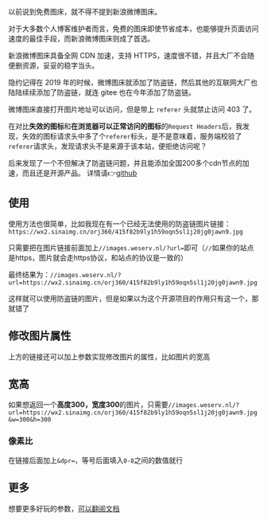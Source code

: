 以前说到免费图床，就不得不提到新浪微博图床。

对于大多数个人博客维护者而言，免费的图床即使节省成本，也能够提升页面访问速度的最佳手段，而新浪微博图床则成了首选。

新浪微博图床具备全网 CDN 加速，支持 HTTPS，速度很不错，并且大厂不会随便删资源，妥妥的稳字当头。



隐约记得在 2019 年的时候，微博图床就添加了防盗链，然后其他的互联网大厂也陆陆续续添加了防盗链，就连 gitee 也在今年添加了防盗链。



微博图床直接打开图片地址可以访问，但是带上 `referer` 头就禁止访问 403 了。



在对比**失效的图标**和**在浏览器可以正常访问的图标**的`Request Headers`后，我发现，失效的图标请求头中多了个`referer`标头，是不是意味着，服务端校验了`referer`请求头，发现请求头不是来源于该本站，便拒绝访问呢？



后来发现了一个不但解决了防盗链问题，并且能添加全国200多个cdn节点的加速，而且还是开源产品。 详情请👉[github](https://github.com/weserv/images)



## 使用

使用方法也很简单，比如我现在有一个已经无法使用的防盗链图片链接：`https://wx2.sinaimg.cn/orj360/415f82b9ly1h59oqn5sl1j20jg0jawn9.jpg`



只需要把在图片链接前面加上`//images.weserv.nl/?url=`即可（`//`如果你的站点是https，图片就会走https协议，和站点的协议是一致的）



最终结果为：`//images.weserv.nl/?url=https://wx2.sinaimg.cn/orj360/415f82b9ly1h59oqn5sl1j20jg0jawn9.jpg`



这样就可以使用防盗链的图片，但是如果以为这个开源项目的作用只有这一个，那就错了



## 修改图片属性

上方的链接还可以加上参数实现修改图片的属性，比如图片的宽高



## 宽高



如果想返回一个**高度300，宽度300**的图片，只需要`//images.weserv.nl/?url=https://wx2.sinaimg.cn/orj360/415f82b9ly1h59oqn5sl1j20jg0jawn9.jpg&w=300&h=300`



### 像素比

在链接后面加上`&dpr=`，等号后面填入`0-8`之间的数值就行



## 更多

想要更多好玩的参数，[可以翻阅文档](https://images.weserv.nl/docs/)